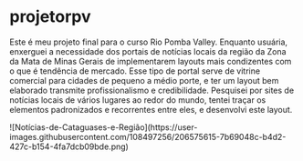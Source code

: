 # projetorpv
<p>Este é meu projeto final para o curso Rio Pomba Valley. Enquanto usuária, enxerguei a necessidade dos portais de notícias locais da região da Zona da Mata de Minas Gerais de implementarem layouts mais condizentes com o que é tendência de mercado. Esse tipo de portal serve de vitrine comercial para cidades de pequeno a médio porte, e ter um layout bem elaborado transmite profissionalismo e credibilidade. Pesquisei por sites de notícias locais de vários lugares ao redor do mundo, tentei traçar os elementos padronizados e recorrentes entre eles, e desenvolvi este layout.</p>
<p>![Notícias-de-Cataguases-e-Região](https://user-images.githubusercontent.com/108497256/206575615-7b69048c-b4d2-427c-b154-4fa7dcb09bde.png)</p>
